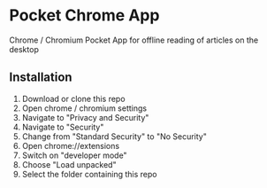 # Pocket Chrome App
Chrome / Chromium Pocket App for offline reading of articles on the desktop

## Installation

1. Download or clone this repo
2. Open chrome / chromium settings
3. Navigate to "Privacy and Security"
4. Navigate to "Security"
5. Change from "Standard Security" to "No Security"
6. Open chrome://extensions
7. Switch on "developer mode"
8. Choose "Load unpacked"
9. Select the folder containing this repo
